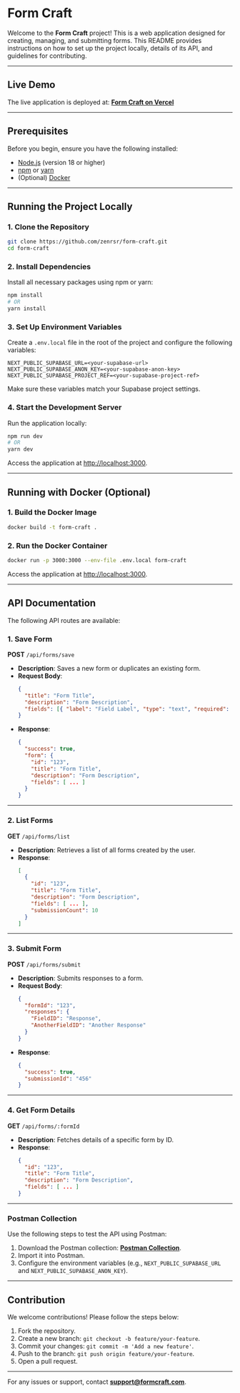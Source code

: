 # Form Craft

Welcome to the **Form Craft** project! This is a web application designed for creating, managing, and submitting forms. This README provides instructions on how to set up the project locally, details of its API, and guidelines for contributing.

---

## Live Demo

The live application is deployed at: **[Form Craft on Vercel](https://form-craft-eight.vercel.app)**

---

## Prerequisites

Before you begin, ensure you have the following installed:

- [Node.js](https://nodejs.org/) (version 18 or higher)
- [npm](https://www.npmjs.com/) or [yarn](https://yarnpkg.com/)
- (Optional) [Docker](https://www.docker.com/)

---

## Running the Project Locally

### 1. Clone the Repository

```bash
git clone https://github.com/zenrsr/form-craft.git
cd form-craft
```

### 2. Install Dependencies

Install all necessary packages using npm or yarn:

```bash
npm install
# OR
yarn install
```

### 3. Set Up Environment Variables

Create a `.env.local` file in the root of the project and configure the following variables:

```env
NEXT_PUBLIC_SUPABASE_URL=<your-supabase-url>
NEXT_PUBLIC_SUPABASE_ANON_KEY=<your-supabase-anon-key>
NEXT_PUBLIC_SUPABASE_PROJECT_REF=<your-supabase-project-ref>
```

Make sure these variables match your Supabase project settings.

### 4. Start the Development Server

Run the application locally:

```bash
npm run dev
# OR
yarn dev
```

Access the application at [http://localhost:3000](http://localhost:3000).

---

## Running with Docker (Optional)

### 1. Build the Docker Image

```bash
docker build -t form-craft .
```

### 2. Run the Docker Container

```bash
docker run -p 3000:3000 --env-file .env.local form-craft
```

Access the application at [http://localhost:3000](http://localhost:3000).

---

## API Documentation

The following API routes are available:

### **1. Save Form**

**POST** `/api/forms/save`

- **Description**: Saves a new form or duplicates an existing form.
- **Request Body**:
  ```json
  {
    "title": "Form Title",
    "description": "Form Description",
    "fields": [{ "label": "Field Label", "type": "text", "required": true }]
  }
  ```
- **Response**:
  ```json
  {
    "success": true,
    "form": {
      "id": "123",
      "title": "Form Title",
      "description": "Form Description",
      "fields": [ ... ]
    }
  }
  ```

---

### **2. List Forms**

**GET** `/api/forms/list`

- **Description**: Retrieves a list of all forms created by the user.
- **Response**:
  ```json
  [
    {
      "id": "123",
      "title": "Form Title",
      "description": "Form Description",
      "fields": [ ... ],
      "submissionCount": 10
    }
  ]
  ```

---

### **3. Submit Form**

**POST** `/api/forms/submit`

- **Description**: Submits responses to a form.
- **Request Body**:
  ```json
  {
    "formId": "123",
    "responses": {
      "FieldID": "Response",
      "AnotherFieldID": "Another Response"
    }
  }
  ```
- **Response**:
  ```json
  {
    "success": true,
    "submissionId": "456"
  }
  ```

---

### **4. Get Form Details**

**GET** `/api/forms/:formId`

- **Description**: Fetches details of a specific form by ID.
- **Response**:
  ```json
  {
    "id": "123",
    "title": "Form Title",
    "description": "Form Description",
    "fields": [ ... ]
  }
  ```

---

### Postman Collection

Use the following steps to test the API using Postman:

1. Download the Postman collection: **[Postman Collection](https://example.com/form-craft-postman.json)**.
2. Import it into Postman.
3. Configure the environment variables (e.g., `NEXT_PUBLIC_SUPABASE_URL` and `NEXT_PUBLIC_SUPABASE_ANON_KEY`).

---

## Contribution

We welcome contributions! Please follow the steps below:

1. Fork the repository.
2. Create a new branch: `git checkout -b feature/your-feature`.
3. Commit your changes: `git commit -m 'Add a new feature'`.
4. Push to the branch: `git push origin feature/your-feature`.
5. Open a pull request.

---

For any issues or support, contact **support@formcraft.com**.
